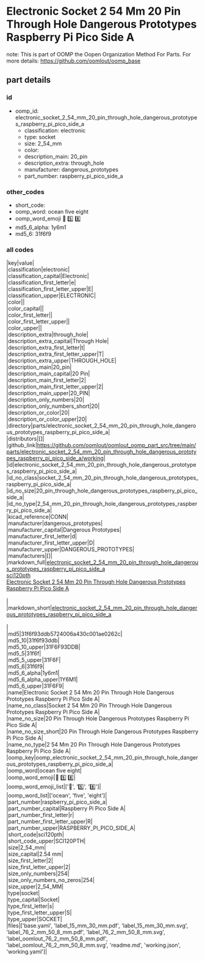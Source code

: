 # Electronic Socket 2 54 Mm 20 Pin Through Hole Dangerous Prototypes Raspberry Pi Pico Side A  

note: This is part of OOMP the Oopen Organization Method For Parts. For more details: https://github.com/oomlout/oomp_base

##  part details





### id
* oomp_id: electronic_socket_2_54_mm_20_pin_through_hole_dangerous_prototypes_raspberry_pi_pico_side_a
  * classification: electronic
  * type: socket
  * size: 2_54_mm
  * color: 
  * description_main: 20_pin
  * description_extra: through_hole
  * manufacturer: dangerous_prototypes
  * part_number: raspberry_pi_pico_side_a

### other_codes
* short_code: 
* oomp_word: ocean five eight
* oomp_word_emoji :ocean: :five: :eight:
* md5_6_alpha: 1y6m1
* md5_6: 31f6f9

### all codes 
|key|value|  
|classification|electronic|  
|classification_capital|Electronic|  
|classification_first_letter|e|  
|classification_first_letter_upper|E|  
|classification_upper|ELECTRONIC|  
|color||  
|color_capital||  
|color_first_letter||  
|color_first_letter_upper||  
|color_upper||  
|description_extra|through_hole|  
|description_extra_capital|Through Hole|  
|description_extra_first_letter|t|  
|description_extra_first_letter_upper|T|  
|description_extra_upper|THROUGH_HOLE|  
|description_main|20_pin|  
|description_main_capital|20 Pin|  
|description_main_first_letter|2|  
|description_main_first_letter_upper|2|  
|description_main_upper|20_PIN|  
|description_only_numbers|20|  
|description_only_numbers_short|20|  
|description_or_color|20|  
|description_or_color_upper|20|  
|directory|parts/electronic_socket_2_54_mm_20_pin_through_hole_dangerous_prototypes_raspberry_pi_pico_side_a|  
|distributors|[]|  
|github_link|https://github.com/oomlout/oomlout_oomp_part_src/tree/main/parts/electronic_socket_2_54_mm_20_pin_through_hole_dangerous_prototypes_raspberry_pi_pico_side_a/working|  
|id|electronic_socket_2_54_mm_20_pin_through_hole_dangerous_prototypes_raspberry_pi_pico_side_a|  
|id_no_class|socket_2_54_mm_20_pin_through_hole_dangerous_prototypes_raspberry_pi_pico_side_a|  
|id_no_size|20_pin_through_hole_dangerous_prototypes_raspberry_pi_pico_side_a|  
|id_no_type|2_54_mm_20_pin_through_hole_dangerous_prototypes_raspberry_pi_pico_side_a|  
|kicad_reference|CONN|  
|manufacturer|dangerous_prototypes|  
|manufacturer_capital|Dangerous Prototypes|  
|manufacturer_first_letter|d|  
|manufacturer_first_letter_upper|D|  
|manufacturer_upper|DANGEROUS_PROTOTYPES|  
|manufacturers|[]|  
|markdown_full|[electronic_socket_2_54_mm_20_pin_through_hole_dangerous_prototypes_raspberry_pi_pico_side_a](https://github.com/oomlout/oomlout_oomp_part_src/tree/main/parts/electronic_socket_2_54_mm_20_pin_through_hole_dangerous_prototypes_raspberry_pi_pico_side_a/working)<br>[sci120pth](https://github.com/oomlout/oomlout_oomp_part_src/tree/main/parts/electronic_socket_2_54_mm_20_pin_through_hole_dangerous_prototypes_raspberry_pi_pico_side_a/working)<br>[Electronic Socket 2 54 Mm 20 Pin Through Hole Dangerous Prototypes Raspberry Pi Pico Side A](https://github.com/oomlout/oomlout_oomp_part_src/tree/main/parts/electronic_socket_2_54_mm_20_pin_through_hole_dangerous_prototypes_raspberry_pi_pico_side_a/working)<br><br>|  
|markdown_short|[electronic_socket_2_54_mm_20_pin_through_hole_dangerous_prototypes_raspberry_pi_pico_side_a](https://github.com/oomlout/oomlout_oomp_part_src/tree/main/parts/electronic_socket_2_54_mm_20_pin_through_hole_dangerous_prototypes_raspberry_pi_pico_side_a/working)<br><br>|  
|md5|31f6f93ddb5724006a430c001ae0262c|  
|md5_10|31f6f93ddb|  
|md5_10_upper|31F6F93DDB|  
|md5_5|31f6f|  
|md5_5_upper|31F6F|  
|md5_6|31f6f9|  
|md5_6_alpha|1y6m1|  
|md5_6_alpha_upper|1Y6M1|  
|md5_6_upper|31F6F9|  
|name|Electronic Socket 2 54 Mm 20 Pin Through Hole Dangerous Prototypes Raspberry Pi Pico Side A|  
|name_no_class|Socket 2 54 Mm 20 Pin Through Hole Dangerous Prototypes Raspberry Pi Pico Side A|  
|name_no_size|20 Pin Through Hole Dangerous Prototypes Raspberry Pi Pico Side A|  
|name_no_size_short|20 Pin Through Hole Dangerous Prototypes Raspberry Pi Pico Side A|  
|name_no_type|2 54 Mm 20 Pin Through Hole Dangerous Prototypes Raspberry Pi Pico Side A|  
|oomp_key|oomp_electronic_socket_2_54_mm_20_pin_through_hole_dangerous_prototypes_raspberry_pi_pico_side_a|  
|oomp_word|ocean five eight|  
|oomp_word_emoji|:ocean: :five: :eight:|  
|oomp_word_emoji_list|[':ocean:', ':five:', ':eight:']|  
|oomp_word_list|['ocean', 'five', 'eight']|  
|part_number|raspberry_pi_pico_side_a|  
|part_number_capital|Raspberry Pi Pico Side A|  
|part_number_first_letter|r|  
|part_number_first_letter_upper|R|  
|part_number_upper|RASPBERRY_PI_PICO_SIDE_A|  
|short_code|sci120pth|  
|short_code_upper|SCI120PTH|  
|size|2_54_mm|  
|size_capital|2.54 mm|  
|size_first_letter|2|  
|size_first_letter_upper|2|  
|size_only_numbers|254|  
|size_only_numbers_no_zeros|254|  
|size_upper|2_54_MM|  
|type|socket|  
|type_capital|Socket|  
|type_first_letter|s|  
|type_first_letter_upper|S|  
|type_upper|SOCKET|  
|files|['base.yaml', 'label_15_mm_30_mm.pdf', 'label_15_mm_30_mm.svg', 'label_76_2_mm_50_8_mm.pdf', 'label_76_2_mm_50_8_mm.svg', 'label_oomlout_76_2_mm_50_8_mm.pdf', 'label_oomlout_76_2_mm_50_8_mm.svg', 'readme.md', 'working.json', 'working.yaml']|  
